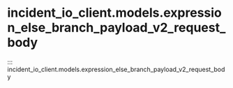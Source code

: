 # incident_io_client.models.expression_else_branch_payload_v2_request_body

::: incident_io_client.models.expression_else_branch_payload_v2_request_body